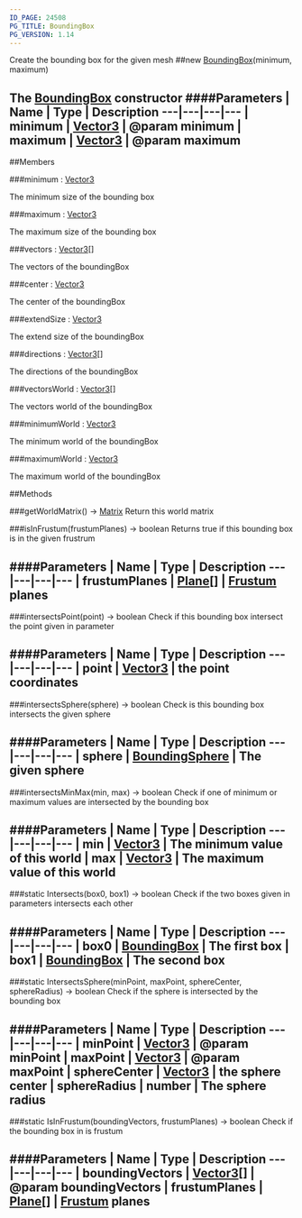 ```yaml
---
ID_PAGE: 24508
PG_TITLE: BoundingBox
PG_VERSION: 1.14
---
```


Create the bounding box for the given mesh
##new [BoundingBox](/classes/BoundingBox)(minimum, maximum)

The [BoundingBox](/classes/BoundingBox) constructor
####Parameters
 | Name | Type | Description
---|---|---|---
 | minimum | [Vector3](/classes/Vector3) | @param minimum
 | maximum | [Vector3](/classes/Vector3) | @param maximum
---

##Members

###minimum : [Vector3](/classes/Vector3)


The minimum size of the bounding box

###maximum : [Vector3](/classes/Vector3)


The maximum size of the bounding box

###vectors : [Vector3](/classes/Vector3)[]


The vectors of the boundingBox

###center : [Vector3](/classes/Vector3)


The center of the boundingBox

###extendSize : [Vector3](/classes/Vector3)


The extend size of the boundingBox

###directions : [Vector3](/classes/Vector3)[]


The directions of the boundingBox

###vectorsWorld : [Vector3](/classes/Vector3)[]


The vectors world of the boundingBox

###minimumWorld : [Vector3](/classes/Vector3)


The minimum world of the boundingBox

###maximumWorld : [Vector3](/classes/Vector3)


The maximum world of the boundingBox



##Methods

###getWorldMatrix() &rarr; [Matrix](/classes/Matrix)
Return this world matrix


###isInFrustum(frustumPlanes) &rarr; boolean
 Returns true if this bounding box is in the given frustrum

####Parameters
 | Name | Type | Description
---|---|---|---
 | frustumPlanes | [Plane](/classes/Plane)[] | [Frustum](/classes/Frustum) planes
---

###intersectsPoint(point) &rarr; boolean
Check if this bounding box intersect the point given in parameter

####Parameters
 | Name | Type | Description
---|---|---|---
 | point | [Vector3](/classes/Vector3) | the point coordinates
---

###intersectsSphere(sphere) &rarr; boolean
Check is this bounding box intersects the given sphere

####Parameters
 | Name | Type | Description
---|---|---|---
 | sphere | [BoundingSphere](/classes/BoundingSphere) | The given sphere
---

###intersectsMinMax(min, max) &rarr; boolean
Check if one of minimum or maximum values are intersected by the bounding box

####Parameters
 | Name | Type | Description
---|---|---|---
 | min | [Vector3](/classes/Vector3) | The minimum value of this world
 | max | [Vector3](/classes/Vector3) | The maximum value of this world
---

###static Intersects(box0, box1) &rarr; boolean
Check if the two boxes given in parameters intersects each other

####Parameters
 | Name | Type | Description
---|---|---|---
 | box0 | [BoundingBox](/classes/BoundingBox) | The first box
 | box1 | [BoundingBox](/classes/BoundingBox) | The second box
---

###static IntersectsSphere(minPoint, maxPoint, sphereCenter, sphereRadius) &rarr; boolean
Check if the sphere is intersected by the bounding box

####Parameters
 | Name | Type | Description
---|---|---|---
 | minPoint | [Vector3](/classes/Vector3) | @param minPoint
 | maxPoint | [Vector3](/classes/Vector3) | @param maxPoint
 | sphereCenter | [Vector3](/classes/Vector3) | the sphere center
 | sphereRadius | number | The sphere radius
---

###static IsInFrustum(boundingVectors, frustumPlanes) &rarr; boolean
Check if the bounding box in is frustum

####Parameters
 | Name | Type | Description
---|---|---|---
 | boundingVectors | [Vector3](/classes/Vector3)[] | @param boundingVectors
 | frustumPlanes | [Plane](/classes/Plane)[] | [Frustum](/classes/Frustum) planes
---
